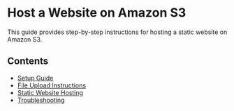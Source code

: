 # Host a Website on Amazon S3

This guide provides step-by-step instructions for hosting a static website on Amazon S3.

## Contents
- [Setup Guide](SetupGuide.md)
- [File Upload Instructions](FileUpload.md)
- [Static Website Hosting](StaticHosting.md)
- [Troubleshooting](Troubleshooting.md)
